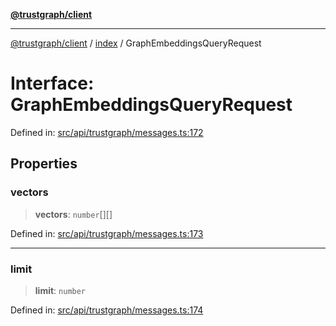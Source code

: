 [**@trustgraph/client**](../../README.md)

***

[@trustgraph/client](../../README.md) / [index](../README.md) / GraphEmbeddingsQueryRequest

# Interface: GraphEmbeddingsQueryRequest

Defined in: [src/api/trustgraph/messages.ts:172](https://github.com/trustgraph-ai/trustgraph-ts-client/blob/92e187771a25b959c85a4f966bb97eb5d407310b/src/api/trustgraph/messages.ts#L172)

## Properties

### vectors

> **vectors**: `number`[][]

Defined in: [src/api/trustgraph/messages.ts:173](https://github.com/trustgraph-ai/trustgraph-ts-client/blob/92e187771a25b959c85a4f966bb97eb5d407310b/src/api/trustgraph/messages.ts#L173)

***

### limit

> **limit**: `number`

Defined in: [src/api/trustgraph/messages.ts:174](https://github.com/trustgraph-ai/trustgraph-ts-client/blob/92e187771a25b959c85a4f966bb97eb5d407310b/src/api/trustgraph/messages.ts#L174)
